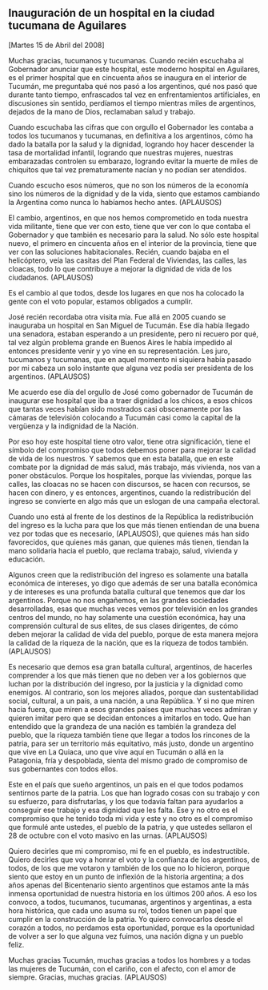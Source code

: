 Inauguración de un hospital en la ciudad tucumana de Aguilares
--------------------------------------------------------------

[Martes 15 de Abril del 2008]

Muchas gracias, tucumanos y tucumanas. Cuando recién escuchaba al
Gobernador anunciar que este hospital, este moderno hospital en
Aguilares, es el primer hospital que en cincuenta años se inaugura en el
interior de Tucumán, me preguntaba qué nos pasó a los argentinos, qué
nos pasó que durante tanto tiempo, enfrascados tal vez en
enfrentamientos artificiales, en discusiones sin sentido, perdíamos el
tiempo mientras miles de argentinos, dejados de la mano de Dios,
reclamaban salud y trabajo.

Cuando escuchaba las cifras que con orgullo el Gobernador les contaba a
todos los tucumanos y tucumanas, en definitiva a los argentinos, cómo ha
dado la batalla por la salud y la dignidad, logrando hoy hacer descender
la tasa de mortalidad infantil, logrando que nuestras mujeres, nuestras
embarazadas controlen su embarazo, logrando evitar la muerte de miles de
chiquitos que tal vez prematuramente nacían y no podían ser atendidos.

Cuando escucho esos números, que no son los números de la economía sino
los números de la dignidad y de la vida, siento que estamos cambiando la
Argentina como nunca lo habíamos hecho antes. (APLAUSOS)

El cambio, argentinos, en que nos hemos comprometido en toda nuestra
vida militante, tiene que ver con esto, tiene que ver con lo que contaba
el Gobernador y que también es necesario para la salud. No sólo este
hospital nuevo, el primero en cincuenta años en el interior de la
provincia, tiene que ver con las soluciones habitacionales. Recién,
cuando bajaba en el helicóptero, veía las casitas del Plan Federal de
Viviendas, las calles, las cloacas, todo lo que contribuye a mejorar la
dignidad de vida de los ciudadanos. (APLAUSOS)

Es el cambio al que todos, desde los lugares en que nos ha colocado la
gente con el voto popular, estamos obligados a cumplir.

José recién recordaba otra visita mía. Fue allá en 2005 cuando se
inauguraba un hospital en San Miguel de Tucumán. Ese día había llegado
una senadora, estaban esperando a un presidente, pero ni recuero por
qué, tal vez algún problema grande en Buenos Aires le había impedido al
entonces presidente venir y yo vine en su representación. Les juro,
tucumanos y tucumanas, que en aquel momento ni siquiera había pasado por
mi cabeza un solo instante que alguna vez podía ser presidenta de los
argentinos. (APLAUSOS)

Me acuerdo ese día del orgullo de José como gobernador de Tucumán de
inaugurar ese hospital que iba a traer dignidad a los chicos, a esos
chicos que tantas veces habían sido mostrados casi obscenamente por las
cámaras de televisión colocando a Tucumán casi como la capital de la
vergüenza y la indignidad de la Nación.

Por eso hoy este hospital tiene otro valor, tiene otra significación,
tiene el símbolo del compromiso que todos debemos poner para mejorar la
calidad de vida de los nuestros. Y sabemos que en esta batalla, que en
este combate por la dignidad de más salud, más trabajo, más vivienda,
nos van a poner obstáculos. Porque los hospitales, porque las viviendas,
porque las calles, las cloacas no se hacen con discursos, se hacen con
recursos, se hacen con dinero, y es entonces, argentinos, cuando la
redistribución del ingreso se convierte en algo más que un eslogan de
una campaña electoral.

Cuando uno está al frente de los destinos de la República la
redistribución del ingreso es la lucha para que los que más tienen
entiendan de una buena vez por todas que es necesario, (APLAUSOS), que
quienes más han sido favorecidos, que quienes más ganan, que quienes más
tienen, tiendan la mano solidaria hacia el pueblo, que reclama trabajo,
salud, vivienda y educación.

Algunos creen que la redistribución del ingreso es solamente una batalla
económica de intereses, yo digo que además de ser una batalla económica
y de intereses es una profunda batalla cultural que tenemos que dar los
argentinos. Porque no nos engañemos, en las grandes sociedades
desarrolladas, esas que muchas veces vemos por televisión en los grandes
centros del mundo, no hay solamente una cuestión económica, hay una
comprensión cultural de sus elites, de sus clases dirigentes, de cómo
deben mejorar la calidad de vida del pueblo, porque de esta manera
mejora la calidad de la riqueza de la nación, que es la riqueza de todos
también. (APLAUSOS)

Es necesario que demos esa gran batalla cultural, argentinos, de
hacerles comprender a los que más tienen que no deben ver a los
gobiernos que luchan por la distribución del ingreso, por la justicia y
la dignidad como enemigos. Al contrario, son los mejores aliados, porque
dan sustentabilidad social, cultural, a un país, a una nación, a una
República. Y si no que miren hacia fuera, que miren a esos grandes
países que muchas veces admiran y quieren imitar pero que se decidan
entonces a imitarlos en todo. Que han entendido que la grandeza de una
nación es también la grandeza del pueblo, que la riqueza también tiene
que llegar a todos los rincones de la patria, para ser un territorio más
equitativo, más justo, donde un argentino que vive en La Quiaca, uno que
vive aquí en Tucumán o allá en la Patagonia, fría y despoblada, sienta
del mismo grado de compromiso de sus gobernantes con todos ellos.

Este en el país que sueño argentinos, un país en el que todos podamos
sentirnos parte de la patria. Los que han logrado cosas con su trabajo y
con su esfuerzo, para disfrutarlas, y los que todavía faltan para
ayudarlos a conseguir ese trabajo y esa dignidad que les falta. Ese y no
otro es el compromiso que he tenido toda mi vida y este y no otro es el
compromiso que formulé ante ustedes, el pueblo de la patria, y que
ustedes sellaron el 28 de octubre con el voto masivo en las urnas.
(APLAUSOS)

Quiero decirles que mi compromiso, mi fe en el pueblo, es
indestructible. Quiero decirles que voy a honrar el voto y la confianza
de los argentinos, de todos, de los que me votaron y también de los que
no lo hicieron, porque siento que estoy en un punto de inflexión de la
historia argentina; a dos años apenas del Bicentenario siento argentinos
que estamos ante la más inmensa oportunidad de nuestra historia en los
últimos 200 años. A eso los convoco, a todos, tucumanos, tucumanas,
argentinos y argentinas, a esta hora histórica, que cada uno asuma su
rol, todos tienen un papel que cumplir en la construcción de la patria.
Yo quiero convocarlos desde el corazón a todos, no perdamos esta
oportunidad, porque es la oportunidad de volver a ser lo que alguna vez
fuimos, una nación digna y un pueblo feliz.

Muchas gracias Tucumán, muchas gracias a todos los hombres y a todas las
mujeres de Tucumán, con el cariño, con el afecto, con el amor de
siempre. Gracias, muchas gracias. (APLAUSOS)

 

 
